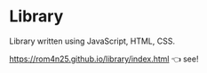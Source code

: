 # Library

Library written using JavaScript, HTML, CSS.

https://rom4n25.github.io/library/index.html :point_left: see!
